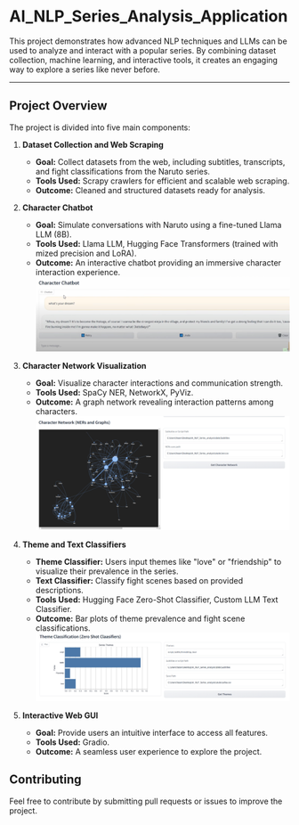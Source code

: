 # AI_NLP_Series_Analysis_Application

This project demonstrates how advanced NLP techniques and LLMs can be used to analyze and interact with a popular series. By combining dataset collection, machine learning, and interactive tools, it creates an engaging way to explore a series like never before. 

---

## Project Overview

The project is divided into five main components:

1. **Dataset Collection and Web Scraping**
   - **Goal:** Collect datasets from the web, including subtitles, transcripts, and fight classifications from the Naruto series.
   - **Tools Used:** Scrapy crawlers for efficient and scalable web scraping.
   - **Outcome:** Cleaned and structured datasets ready for analysis.

2. **Character Chatbot**
   - **Goal:** Simulate conversations with Naruto using a fine-tuned Llama LLM (8B).
   - **Tools Used:** Llama LLM, Hugging Face Transformers (trained with mized precision and LoRA).
   - **Outcome:** An interactive chatbot providing an immersive character interaction experience.
![Naruto chatbot](./images/chatbot.png)



3. **Character Network Visualization**
   - **Goal:** Visualize character interactions and communication strength.
   - **Tools Used:** SpaCy NER, NetworkX, PyViz.
   - **Outcome:** A graph network revealing interaction patterns among characters.
![graph network](./images/graph.png)


4. **Theme and Text Classifiers**
   - **Theme Classifier:** Users input themes like "love" or "friendship" to visualize their prevalence in the series.
   - **Text Classifier:** Classify fight scenes based on provided descriptions.
   - **Tools Used:** Hugging Face Zero-Shot Classifier, Custom LLM Text Classifier.
   - **Outcome:** Bar plots of theme prevalence and fight scene classifications.
![Themes distribution Naruto](./images/themes.png)


5. **Interactive Web GUI**
   - **Goal:** Provide users an intuitive interface to access all features.
   - **Tools Used:** Gradio.
   - **Outcome:** A seamless user experience to explore the project.


## Contributing

Feel free to contribute by submitting pull requests or issues to improve the project.
